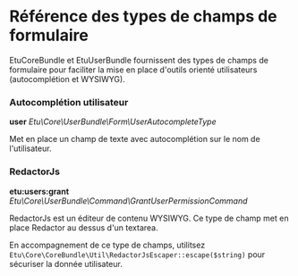 
Référence des types de champs de formulaire
===========================================

EtuCoreBundle et EtuUserBundle fournissent des types de champs de formulaire
pour faciliter la mise en place d'outils orienté utilisateurs (autocomplétion
et WYSIWYG).

### Autocomplétion utilisateur

**user**
*Etu\Core\UserBundle\Form\UserAutocompleteType*

Met en place un champ de texte avec autocomplétion sur le nom de l'utilisateur.

### RedactorJs

**etu:users:grant**
*Etu\Core\UserBundle\Command\GrantUserPermissionCommand*

RedactorJs est un éditeur de contenu WYSIWYG. Ce type de champ met en place Redactor
au dessus d'un textarea.

En accompagnement de ce type de champs, utilitsez
`Etu\Core\CoreBundle\Util\RedactorJsEscaper::escape($string)`
pour sécuriser la donnée utilisateur.
